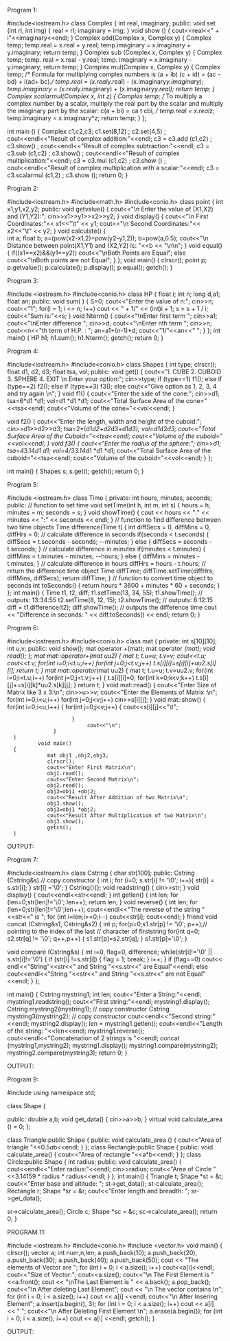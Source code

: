 

Program 1:

#include<iostream.h>
class Complex
{
int real, imaginary;
public:
void set (int rl, int img)
{
real = rl;
imaginary = img;
}
void show ()
{
cout<<real<<" + i"<<imaginary<<endl;
}
Complex add(Complex x, Complex y)
{
Complex temp;
temp.real = x.real + y.real;
temp.imaginary = x.imaginary + y.imaginary;
return temp;
}
Complex sub (Complex x, Complex y)
{
Complex temp;
temp. real = x.real - y.real;
temp. imaginary = x.imaginary - y.imaginary;
return temp;
}
Complex mul(Complex x, Complex y)
{
Complex temp;
/* Formula for multiplying complex numbers is (a + ib) (c + id) = (ac - bd) + i(ad+ bc).*/
temp.real = (x.real*y.real) - (x.imaginary*y.imaginary);
temp.imaginary = (x.real*y.imaginary) + (x.imaginary*y.real);
return temp;
}
Complex scalarmul(Complex x, int z)
{
	Complex temp;
	/* To multiply a complex number by a scalar, multiply the real part by the scalar and multiply the
	imaginary part by the scalar: c(a + bi) = ca t cbi, */
	temp.real = x.real*z;
	temp.imaginary = x.imaginary*z;
	return temp;
	}
};

int main ()
{
Complex c1,c2,c3;
c1.set(8,12) ;
c2.set(4,5) ;
cout<<endl<<"Result of complex addition:"<<endl;
c3 = c3.add (c1,c2) ;
c3.show() ;
cout<<endl<<"Result of complex subtraction:"<<endl;
c3 = c3.sub (c1,c2) ;
c3.show() ;
cout<<endl<<"Result of complex multiplication:"<<endl;
c3 = c3.mul (c1,c2) ;
c3.show () ;
cout<<endl<<"Result of complex multiplication with a scalar:"<<endl;
c3 = c3.scalarmul (c1,2) ;
c3.show ();
return 0;
}











Program 2:

#include<iostream.h> 
#include<math.h>
#include<conio.h>
class point
{
int x1,y1,x2,y2;
public:
void getvalue()
{
cout<<"\n Enter the value of (X1,X2) and (Y1,Y2):"; 
cin>>x1>>y1>>x2>>y2;
}
void display()
{
cout<<"\n First Coordinates:"<< x1<<"\t" << y1;
cout<<"\n Second Coordinates:"<< x2<<"\t" << y2;
}
void calculate()
{	
int a; float b;
a=(pow(x2-x1,2)+pow(y2-y1,2)); 
b=pow(a,0.5);
cout<<"\n Distance between point(X1,Y1) and (X2,Y2) is: "<<b << "\n\n";
}
void equal()
{
if((x1==x2)&&(y1==y2)) 
cout<<"\nBoth Points are Equal"; 
else
cout<<"\nBoth points are not Equal";
}
};
void main()
{
clrscr(); 
point p; 
p.getvalue(); 
p.calculate(); 
p.display();
p.equal();
getch();
}








Program 3:

#include <iostream.h> 
#include<conio.h> 
class HP
{
float i; 
int n;
long d,a1; 
float an; 
public:
void sum( )
{ 
S=0;
cout<<"Enter the value of n:"; 
cin>>n;
cout<<"1";
for(i = 1; i <= n; i++)
cout << " + 1/" << (int)i + 1; 
s = s + 1 / i;
cout<<"Sum is:"<<s;
}
void Nterm()
{
cout<<"\nEnter first term "; cin>>a1;
cout<<"\nEnter difference "; cin>>d;
cout<<"\nEnter nth term "; cin>>n;
cout<<n<<"th term of H.P. : "; an=a1+(n-1)*d; cout<<"1/"<<an<<" ";
}
};
int main()
{
HP h1;
h1.sum();
h1.Nterm();
getch();
return 0; 
}














Program 4:

#include<iostream.h>
#include<conio.h>
class Shapes
{
int type;
clrscr();
float d1, d2, d3;
float tsa, vol;
public:
void get()
{
cout<<"l. CUBE 2. CUBOID 3. SPHERE 4. EXIT \n Enter your option:";
cin>>type;
if (type==1)
f1();
else
if (type==2)
f2();
else
if (type==3)
f3();
else
cout<<"Give option as 1, 2, 3, 4 and try again \n";
}
void f1()
{
cout<<"Enter the side of the cone:";
cin>>d1;
tsa=6*d1 *d1;
vol=d1 *d1 *d1;
cout<<"Total Surface Area of the cone="<<tsa<<endl;
cout<<"Volume of the cone="<<vol<<endl;
}

void f2()
{
cout<<"Enter the length, width and height of the cuboid:";
cin>>d1>>d2>>d3;
tsa=2*(d1*d2+d2*d3+d1*d3);
vol=d1*d2*d3;
cout<<"Total Surface Area of the Cuboid="<<tsa<<endl;
cout<<"Volume of the cuboid="<<vol<<endl;
}
void f3()
{
cout<<"Enter the radius of the sphere:";
cin>>d1;
tsa=4*3.14*d1 *d1;
vol=4/3*3.14*d1 *d1 *d1;
cout<<"Total Surface Area of the cuboid="<<tsa<<endl;
cout<<"Volume of the cuboid="<<vol<<endl;
}
};

int main()
{
Shapes s;
s.get();
getch();
return 0;
}










Program 5:

#include <iostream.h>
class Time {
private:
int hours, minutes, seconds;
public: // function to set time
void setTime(int h, int m, int s) {
hours = h;
minutes = m;
seconds = s;
}
void showTime() {
cout << hours << ":" << minutes << ":" << seconds <<
endl;
} // function to find difference between two time objects
Time difference(Time t) {
int diffSecs = 0, diffMins = 0, diffHrs = 0;
// calculate difference in seconds
if(seconds < t.seconds) {
diffSecs = t.seconds - seconds; --minutes;
} else { diffSecs = seconds - t.seconds;
} // calculate difference in minutes
if(minutes < t.minutes) {
diffMins = t.minutes - minutes; --hours;
} else { diffMins = minutes - t.minutes;
} // calculate difference in hours diffHrs = hours -
t.hours;
// return the difference time object
Time diffTime;
diffTime.setTime(diffHrs, diffMins, diffSecs);
return diffTime;
} // function to convert time object to seconds
int toSeconds() {
return hours * 3600 + minutes * 60 + seconds;
}
};
int main() {
Time t1, t2, diff;
t1.setTime(13, 34, 55);
t1.showTime();
// outputs: 13:34:55
t2.setTime(8, 12, 15);
t2.showTime();
// outputs: 8:12:15
diff = t1.difference(t2);
diff.showTime();
// outputs the difference time
cout << "Difference in seconds: " << diff.toSeconds() <<
endl;
return 0;
}










Program 6:

#include<iostream.h> 
#include<conio.h> 
class mat 
 { 
       private: 
                     int s[10][10]; 
                     int u,v; 
       public: 
                     void show(); 
                     mat operator +(mat); 
                     mat operator *(mat); 
                     void read(); 
 }; 
            mat mat::operator+(mat uu2) 
       { 
                mat t; 
                t.u=u; 
                t.v=v; 
                cout<<t.u; 
                cout<<t.v; 
                for(int i=0;i<t.u;i++) 
                     for(int j=0;j<t.v;j++) 
                          t.s[i][i]=s[i][i]+uu2.s[i][i]; 
                          return t; 
       } 
           mat mat::operator*(mat uu2) 
      { 
                mat t; 
                t.u=u; 
                t.v=uu2.v; 
                for(int i=0;i<t.u;i++) 
                     for(int j=0;j<t.v;j++) 
                         { 
                            t.s[i][i]=0; 
                            for(int k=0;k<v;k++) 
                                   t.s[i][j]+=s[i][k]*uu2.s[k][j]; 
                         } 
                                   return t; 
        } 
            void mat::read() 
        { 
               cout<<"Enter Size of Matrix like 3 x 3:\n"; 
               cin>>u>>v; 
               cout<<"Enter the Elements of Matrix :\n"; 
               for(int i=0;i<u;i++) 
                    for(int j=0;j<v;j++) 
                        cin>>s[i][j]; 
      } 
              void mat::show() 
      { 
              for(int i=0;i<u;i++) 
                   { 
                   for(int j=0;j<v;j++) 
                        { 
                              cout<<s[i][j]<<"\t"; 
                              
                         } 
                              cout<<"\n"; 
                   } 
      } 
              void main() 
      { 
                 mat obj1 ,obj2,obj3; 
                 clrscr(); 
                 cout<<"Enter First Matrix\n"; 
                 obj1.read(); 
                 cout<<"Enter Second Matrix\n"; 
                 obj2.read(); 
                 obj3=obj1 +obj2; 
                 cout<<"Result After Addition of two Matrix\n"; 
                 obj3.show(); 
                 obj3=obj1 *obj2; 
                 cout<<"Result After Multiplication of two Matrix\n"; 
                 obj3.show(); 
                 getch(); 
      }













OUTPUT:





  


Program 7:

#include<iostream.h>
class Cstring
{
char str[100];
public:
Cstring (Cstring&s) // copy constructor
{
int i;
for (i=0; s.str[i] != '\0'; i++){
str[i] = s.str[i];
}
str[i] ='\0';
}
Cstring(){};
void readstring()
{
cin>>str;
}
void display()
{
cout<<endl<<str<<endl;
}
int getlen()
{
int len;
for (len=0;str[len]!='\0'; len++);
return len;
}
void reverse()
{
int len;
for (len=0;str[len]!='\0';len++);
cout<<endl<<"The reverse of the string "<<str<<" is ";
for (int i=len;i>=0;i--)
cout<<str[i];
cout<<endl;
}
friend void concat (Cstring&s1, Cstring&s2)
{
int p;
for(p=0;s1.str[p] != '\0'; p++);// pointing to the index of the last // character of firststring
for(int q=0; s2.str[q] != '\0'; q++,p++)
{
s1.str[p]=s2.str[q];
}
s1.str[p]='\0';
}

void compare (Cstring&s)
{
int i=0, flag=0, difference;
while(str[i]!='\0' || s.str[i]!='\0')
{
if (str[i] !=s.str[i])
{
flag = 1;
break;
}
i++;
}
if (flag==0)
cout<< endl<<"String"<<str<<" and String "<<s.str<<" are Equal"<<endl;
else
cout<<endl<<"String "<<str<<" and String "<<s.str<<" are not Equal"<<endl;
}
};

int main()
{
Cstring mystring1;
int len;
cout<<"Enter a String:"<<endl;
mystring1.readstring();
cout<<"First string:"<<endl;
mystring1.display();
Cstring mystring2(mystring1); // copy constructor
Cstring mystring3(mystring2); // copy constructor
cout<<endl<<"Second string:"<<endl;
mystring2.display();
len = mystring1.getlen();
cout<<endl<<"Length of the string: "<<len<<endl;
mystring1.reverse();
cout<<endl<<"Concatenation of 2 strings is "<<endl;
concat (mystring1,mystring2);
mystring1.display();
mystring1.compare(mystring2);
mystring2.compare(mystring3);
return 0;
}








OUTPUT:
























Program 9:

#include<iostream>
using namespace std;

class Shape
{

public: double a,b;
void get_data()
{
cin>>a>>b;
}
virtual void calculate_area () = 0;
};

class Triangle:public Shape
{
public: void calculate_area ()
{
cout<<"Area of triangle "<<0.5*a*b<<endl;
}
};
class Rectangle:public Shape
{
public: void calculate_area()
{
cout<<"Area of rectangle "<<a*b<<endl;
}
};
class Circle:public Shape
{
int radius;
public: void calculate_area()
{
cout<<endl<<"Enter radius:"<<endl;
cin>>radius;
cout<<"Area of Circle "<<3.14159 * radius * radius<<endl;
}
};
int main()
{
Triangle t;
Shape *st = &t;
cout<<"Enter base and altitude: ";
st->get_data();
st-calculate_area();
Rectangle r;
Shape *sr = &r;
cout<<"Enter length and breadth: ";
sr->get_data();

sr->calculate_area();
Circle c;
Shape *sc = &c;
sc->calculate_area();
return 0;
}




PROGRAM 11:

#include <iostream.h> 
#include<conio.h> 
#include <vector.h> 
void main()
{
clrscr(); 
vector<int> a; 
int num,n,len; 
a.push_back(10); 
a.push_back(20); 
a.push_back(30); 
a.push_back(40); 
a.push_back(50);
cout << "The elements of Vector are "; 
for (int i = 0; i < a.size(); i++)
 cout<<a[i]<<endl;
cout<<"Size of Vector:";
 cout<<a.size();
cout<<"\n The First Element is " <<a.front(); 
cout << "\nThe Last Element is " << a.back(); 
a.pop_back();
cout<<"\n After deleting Last Element"; 
cout << "\n The vector contains \n";
for (int i = 0; i < a.size(); i++) 
cout << a[i] <<endl;
cout<<"\n After Insering Element"; 
a.insert(a.begin(), 3);
for (int i = 0; i < a.size(); i++) 
cout << a[i] << " ";
cout<<"\n After Deleting First Element \n"; 
a.erase(a.begin());
for (int i = 0; i < a.size(); i++) 
cout << a[i] <<endl;
getch();
}












OUTPUT:






